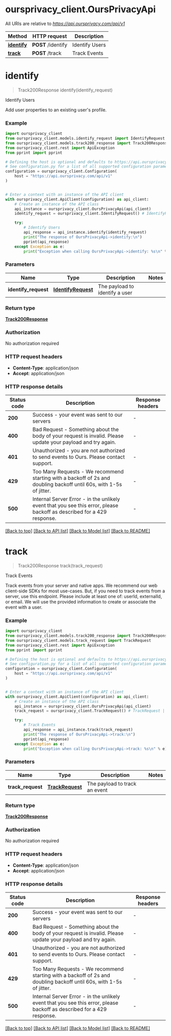# oursprivacy_client.OursPrivacyApi

All URIs are relative to *https://api.oursprivacy.com/api/v1*

Method | HTTP request | Description
------------- | ------------- | -------------
[**identify**](OursPrivacyApi.md#identify) | **POST** /identify | Identify Users
[**track**](OursPrivacyApi.md#track) | **POST** /track | Track Events


# **identify**
> Track200Response identify(identify_request)

Identify Users

Add user properties to an existing user's profile.

### Example


```python
import oursprivacy_client
from oursprivacy_client.models.identify_request import IdentifyRequest
from oursprivacy_client.models.track200_response import Track200Response
from oursprivacy_client.rest import ApiException
from pprint import pprint

# Defining the host is optional and defaults to https://api.oursprivacy.com/api/v1
# See configuration.py for a list of all supported configuration parameters.
configuration = oursprivacy_client.Configuration(
    host = "https://api.oursprivacy.com/api/v1"
)


# Enter a context with an instance of the API client
with oursprivacy_client.ApiClient(configuration) as api_client:
    # Create an instance of the API class
    api_instance = oursprivacy_client.OursPrivacyApi(api_client)
    identify_request = oursprivacy_client.IdentifyRequest() # IdentifyRequest | The payload to identify a user

    try:
        # Identify Users
        api_response = api_instance.identify(identify_request)
        print("The response of OursPrivacyApi->identify:\n")
        pprint(api_response)
    except Exception as e:
        print("Exception when calling OursPrivacyApi->identify: %s\n" % e)
```



### Parameters


Name | Type | Description  | Notes
------------- | ------------- | ------------- | -------------
 **identify_request** | [**IdentifyRequest**](IdentifyRequest.md)| The payload to identify a user | 

### Return type

[**Track200Response**](Track200Response.md)

### Authorization

No authorization required

### HTTP request headers

 - **Content-Type**: application/json
 - **Accept**: application/json

### HTTP response details

| Status code | Description | Response headers |
|-------------|-------------|------------------|
**200** | Success - your event was sent to our servers |  -  |
**400** | Bad Request - Something about the body of your request is invalid. Please update your payload and try again. |  -  |
**401** | Unauthorized - you are not authorized to send events to Ours. Please contact support. |  -  |
**429** | Too Many Requests - We recommend starting with a backoff of 2s and doubling backoff until 60s, with 1-5s of jitter. |  -  |
**500** | Internal Server Error - in the unlikely event that you see this error, please backoff as described for a 429 response. |  -  |

[[Back to top]](#) [[Back to API list]](../README.md#documentation-for-api-endpoints) [[Back to Model list]](../README.md#documentation-for-models) [[Back to README]](../README.md)

# **track**
> Track200Response track(track_request)

Track Events

Track events from your server and native apps. We recommend our web client-side SDKs for most use-cases. But, if you need to track events from a server, use this endpoint. Please include at least one of: userId, externalId, or email. We will use the provided information to create or associate the event with a user.

### Example


```python
import oursprivacy_client
from oursprivacy_client.models.track200_response import Track200Response
from oursprivacy_client.models.track_request import TrackRequest
from oursprivacy_client.rest import ApiException
from pprint import pprint

# Defining the host is optional and defaults to https://api.oursprivacy.com/api/v1
# See configuration.py for a list of all supported configuration parameters.
configuration = oursprivacy_client.Configuration(
    host = "https://api.oursprivacy.com/api/v1"
)


# Enter a context with an instance of the API client
with oursprivacy_client.ApiClient(configuration) as api_client:
    # Create an instance of the API class
    api_instance = oursprivacy_client.OursPrivacyApi(api_client)
    track_request = oursprivacy_client.TrackRequest() # TrackRequest | The payload to track an event

    try:
        # Track Events
        api_response = api_instance.track(track_request)
        print("The response of OursPrivacyApi->track:\n")
        pprint(api_response)
    except Exception as e:
        print("Exception when calling OursPrivacyApi->track: %s\n" % e)
```



### Parameters


Name | Type | Description  | Notes
------------- | ------------- | ------------- | -------------
 **track_request** | [**TrackRequest**](TrackRequest.md)| The payload to track an event | 

### Return type

[**Track200Response**](Track200Response.md)

### Authorization

No authorization required

### HTTP request headers

 - **Content-Type**: application/json
 - **Accept**: application/json

### HTTP response details

| Status code | Description | Response headers |
|-------------|-------------|------------------|
**200** | Success - your event was sent to our servers |  -  |
**400** | Bad Request - Something about the body of your request is invalid. Please update your payload and try again. |  -  |
**401** | Unauthorized - you are not authorized to send events to Ours. Please contact support. |  -  |
**429** | Too Many Requests - We recommend starting with a backoff of 2s and doubling backoff until 60s, with 1-5s of jitter. |  -  |
**500** | Internal Server Error - in the unlikely event that you see this error, please backoff as described for a 429 response. |  -  |

[[Back to top]](#) [[Back to API list]](../README.md#documentation-for-api-endpoints) [[Back to Model list]](../README.md#documentation-for-models) [[Back to README]](../README.md)

